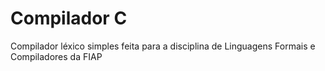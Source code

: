 # Compilador C

Compilador léxico simples feita para a disciplina de Linguagens Formais e Compiladores da FIAP
